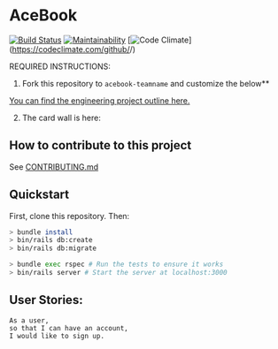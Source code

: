 # AceBook

[![Build Status](https://travis-ci.org/stuartpet/acebook-steam.svg?branch=master)](https://travis-ci.org/stuartpet/acebook-steam)
[![Maintainability](https://api.codeclimate.com/v1/badges/70ad0217d63f10aac886/maintainability)](https://codeclimate.com/github/ryandav/ruby_types/maintainability)
[![Code Climate](https://codeclimate.com/github/codeclimate/codeclimate/badges/gpa.svg)](https://codeclimate.com/github/<github username>/<repo name>)


REQUIRED INSTRUCTIONS:

1. Fork this repository to `acebook-teamname` and customize
the below**

[You can find the engineering project outline here.](https://github.com/makersacademy/course/tree/master/engineering_projects/rails)

2. The card wall is here: <please update>

## How to contribute to this project
See [CONTRIBUTING.md](CONTRIBUTING.md)

## Quickstart

First, clone this repository. Then:

```bash
> bundle install
> bin/rails db:create
> bin/rails db:migrate

> bundle exec rspec # Run the tests to ensure it works
> bin/rails server # Start the server at localhost:3000
```

## User Stories:

```
As a user,
so that I can have an account,
I would like to sign up.
```
